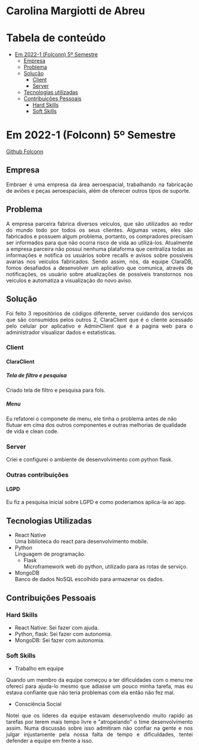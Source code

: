 # Carolina Margiotti de Abreu

# Tabela de conteúdo

-   [Em 2022-1 (Folconn) 5º Semestre](#em-2022-1-folconn-5º-semestre)
    -   [Empresa](#empresa)
    -   [Problema](#problema)
    -   [Solução](#solução)
        -   [Client](#client)
        -   [Server](#server)
    -   [Tecnologias utilizadas](#tecnologias-utilizadas)
    -   [Contribuições Pessoais](#contribuições-pessoais)
        -   [Hard Skills](#hard-skills)
        -   [Soft Skills](#soft-skills)

# Em 2022-1 (Folconn) 5º Semestre
[Github Folconn](https://github.com/CarolinaMargiotti/api-claradb)


## Empresa

<p align="justify">
Embraer é uma empresa da área aeroespacial, trabalhando na fabricação de aviões e peças aeroespaciais, além de oferecer outros tipos de suporte.
</p>

## Problema
<p align="justify">
A empresa parceira fabrica diversos veículos, que são utilizados ao redor do mundo todo por todos os seus clientes. Algumas vezes, eles são fabricados e possuem algum problema, portanto, os compradores precisam ser informados para que não ocorra risco de vida ao utilizá-los. Atualmente a empresa parceira não possui nenhuma plataforma que centraliza todas as informações e notifica os usuários sobre recalls e avisos sobre possíveis avarias nos veículos fabricados. Sendo assim, nós, da equipe ClaraDB, fomos desafiados a desenvolver um aplicativo que comunica, através de notificações, os usuário sobre atualizações de possíveis transtornos nos veículos e automatiza a visualização do novo aviso.
</p>

## Solução

<p align="justify">
    Foi feito 3 repositórios de códigos diferente, server cuidando dos serviços que são consumidos pelos outros 2, ClaraClient que é o cliente acessado pelo celular por aplicativo e AdminClient que é a pagina web para o administrador visualizar dados e estatisticas.
</p>

### Client

#### ClaraClient

##### Tela de filtro e pesquisa
Criado tela de filtro e pesquisa para fols.

##### Menu
Eu refatorei o componete de menu, ele tinha o problema antes de não flutuar em cima dos outros componentes e outras melhorias de qualidade de vida e clean code.

### Server
Criei e configurei o ambiente de desenvolvimento com python flask.

### Outras contribuições
#### LGPD
Eu fiz a pesquisa inicial sobre LGPD e como poderiamos aplica-la ao app.

## Tecnologias Utilizadas
- React Native \
Uma biblioteca do react para desenvolvimento mobile.
- Python \
Linguagem de programação.
    - Flask \
Microframework web do python, utilizado para as rotas de serviço.
- MongoDB \
Banco de dados NoSQL escolhido para armazenar os dados.

## Contribuições Pessoais

### Hard Skills
- React Native: Sei fazer com ajuda.
- Python, flask: Sei fazer com autonomia.
- MongoDB: Sei fazer com autonomia.

### Soft Skills
- Trabalho em equipe
<p align="justify">
    Quando um membro da equipe começou a ter dificuldades com o menu me ofereci para ajuda-lo mesmo que adiasse um pouco minha tarefa, mas eu estava confiante que não teria problemas com ela então não fez mal.    
</p>

- Consciência Social
<p align="justify">
    Notei que os lideres da equipe estavam desenvolvendo muito rapido as tarefas por terem mais tempo livre e "atropelando" o time desenvolvimento assim.   Numa discussão sobre isso admitiram não confiar na gente e nos julgar injustamente pela nossa falta de tempo e dificuldades, tentei defender a equipe em frente a isso.
</p>

